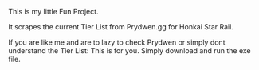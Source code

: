 This is my little Fun Project. 

It scrapes the current Tier List from Prydwen.gg for Honkai Star Rail.

If you are like me and are to lazy to check Prydwen or simply dont understand the Tier List:
This is for you. Simply download and run the exe file.

